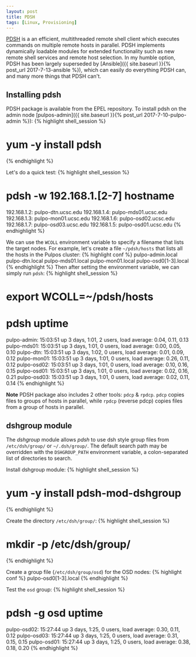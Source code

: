 ```yaml
---
layout: post
title: PDSH
tags: [Linux, Provisioning]
---
```


[PDSH](https://github.com/chaos/pdsh) is a an efficient, multithreaded remote shell client which executes commands on multiple remote hosts in parallel.<!-- more --> PDSH implements dynamically loadable modules for extended functionality such as new remote shell services and remote host selection. In my humble option, PDSH has been largely superseded by [Ansible]({{ site.baseurl }}{% post_url 2017-7-13-ansible %}), which can easily do everything PDSH can, and many more things that PDSH can't.

## Installing pdsh
PDSH package is available from the EPEL repository. To install pdsh on the admin node [pulpos-admin]({{ site.baseurl }}{% post_url 2017-7-10-pulpo-admin %}):
{% highlight shell_session %}
# yum -y install pdsh
{% endhighlight %}

Let's do a quick test:
{% highlight shell_session %}
# pdsh -w 192.168.1.[2-7] hostname
192.168.1.2: pulpo-dtn.ucsc.edu
192.168.1.4: pulpo-mds01.ucsc.edu
192.168.1.3: pulpo-mon01.ucsc.edu
192.168.1.6: pulpo-osd02.ucsc.edu
192.168.1.7: pulpo-osd03.ucsc.edu
192.168.1.5: pulpo-osd01.ucsc.edu
{% endhighlight %}

We can use the `WCOLL` environment variable to specify a filename that lists the target nodes. For example, let's create a file `~/pdsh/hosts` that lists all the hosts in the Pulpos cluster:
{% highlight conf %}
pulpo-admin.local
pulpo-dtn.local
pulpo-mds01.local
pulpo-mon01.local
pulpo-osd0[1-3].local
{% endhighlight %}
Then after setting the environment variable, we can simply run `pdsh`:
{% highlight shell_session %}
# export WCOLL=~/pdsh/hosts

# pdsh uptime
pulpo-admin:  15:03:51 up 3 days,  1:01,  2 users,  load average: 0.04, 0.11, 0.13
pulpo-mds01:  15:03:51 up 3 days,  1:01,  0 users,  load average: 0.00, 0.05, 0.10
pulpo-dtn:  15:03:51 up 3 days,  1:02,  0 users,  load average: 0.01, 0.09, 0.12
pulpo-mon01:  15:03:51 up 3 days,  1:01,  0 users,  load average: 0.26, 0.11, 0.12
pulpo-osd02:  15:03:51 up 3 days,  1:01,  0 users,  load average: 0.10, 0.16, 0.15
pulpo-osd01:  15:03:51 up 3 days,  1:01,  0 users,  load average: 0.02, 0.16, 0.21
pulpo-osd03:  15:03:51 up 3 days,  1:01,  0 users,  load average: 0.02, 0.11, 0.14
{% endhighlight %}

**Note** PDSH package also includes 2 other tools: `pdcp` & `rpdcp`. `pdcp` copies files to groups of hosts in parallel, while `rpdcp` (reverse pdcp) copies files from a group of hosts in parallel.

## dshgroup module
The *dshgroup* module allows *pdsh* to use dsh style group files from `/etc/dsh/group/` or `~/.dsh/group/`. The default search path may be overridden with the `DSHGROUP_PATH` environment variable, a colon-separated list of directories to search.

Install dshgroup module:
{% highlight shell_session %}
# yum -y install pdsh-mod-dshgroup
{% endhighlight %}

Create the directory `/etc/dsh/group/`:
{% highlight shell_session %}
# mkdir -p /etc/dsh/group/
{% endhighlight %}

Create a group file (`/etc/dsh/group/osd`) for the OSD nodes:
{% highlight conf %}
pulpo-osd0[1-3].local
{% endhighlight %}

Test the `osd` group:
{% highlight shell_session %}
# pdsh -g osd uptime
pulpo-osd02:  15:27:44 up 3 days,  1:25,  0 users,  load average: 0.30, 0.11, 0.12
pulpo-osd03:  15:27:44 up 3 days,  1:25,  0 users,  load average: 0.31, 0.15, 0.15
pulpo-osd01:  15:27:44 up 3 days,  1:25,  0 users,  load average: 0.38, 0.18, 0.20
{% endhighlight %}

